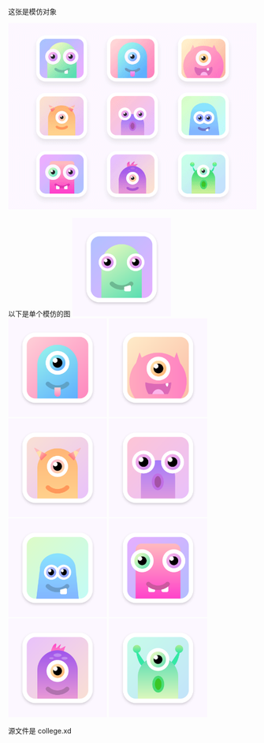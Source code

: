 这张是模仿对象

![Image](https://github.com/yipanyangguang/xdUI/raw/master/001-可爱怪兽头像/模仿对象.png)

以下是单个模仿的图
<img width="200px" src="https://github.com/yipanyangguang/xdUI/raw/master/001-可爱怪兽头像/001@3x.png" />
<img width="200px" src="https://github.com/yipanyangguang/xdUI/raw/master/001-可爱怪兽头像/002@3x.png" />
<img width="200px" src="https://github.com/yipanyangguang/xdUI/raw/master/001-可爱怪兽头像/003@3x.png" />
<img width="200px" src="https://github.com/yipanyangguang/xdUI/raw/master/001-可爱怪兽头像/004@3x.png" />
<img width="200px" src="https://github.com/yipanyangguang/xdUI/raw/master/001-可爱怪兽头像/005@3x.png" />
<img width="200px" src="https://github.com/yipanyangguang/xdUI/raw/master/001-可爱怪兽头像/006@3x.png" />
<img width="200px" src="https://github.com/yipanyangguang/xdUI/raw/master/001-可爱怪兽头像/007@3x.png" />
<img width="200px" src="https://github.com/yipanyangguang/xdUI/raw/master/001-可爱怪兽头像/008@3x.png" />
<img width="200px" src="https://github.com/yipanyangguang/xdUI/raw/master/001-可爱怪兽头像/009@3x.png" />

源文件是 college.xd
